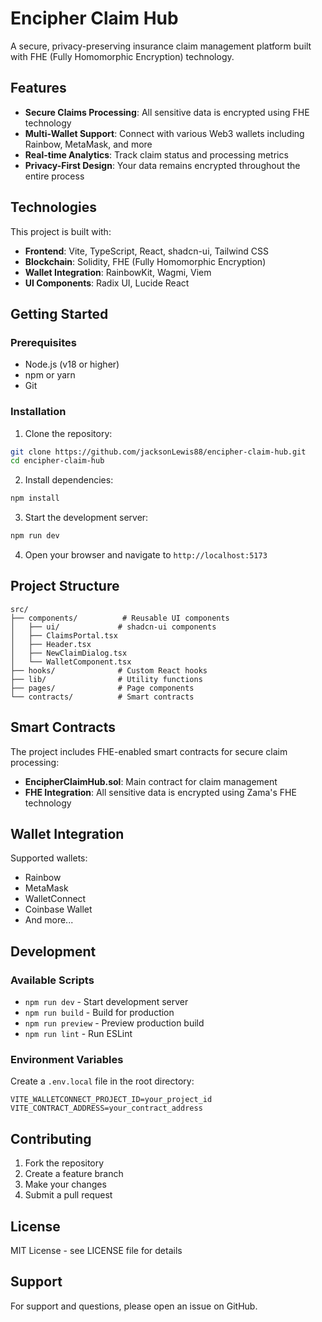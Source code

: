 # Encipher Claim Hub

A secure, privacy-preserving insurance claim management platform built with FHE (Fully Homomorphic Encryption) technology.

## Features

- **Secure Claims Processing**: All sensitive data is encrypted using FHE technology
- **Multi-Wallet Support**: Connect with various Web3 wallets including Rainbow, MetaMask, and more
- **Real-time Analytics**: Track claim status and processing metrics
- **Privacy-First Design**: Your data remains encrypted throughout the entire process

## Technologies

This project is built with:

- **Frontend**: Vite, TypeScript, React, shadcn-ui, Tailwind CSS
- **Blockchain**: Solidity, FHE (Fully Homomorphic Encryption)
- **Wallet Integration**: RainbowKit, Wagmi, Viem
- **UI Components**: Radix UI, Lucide React

## Getting Started

### Prerequisites

- Node.js (v18 or higher)
- npm or yarn
- Git

### Installation

1. Clone the repository:
```bash
git clone https://github.com/jacksonLewis88/encipher-claim-hub.git
cd encipher-claim-hub
```

2. Install dependencies:
```bash
npm install
```

3. Start the development server:
```bash
npm run dev
```

4. Open your browser and navigate to `http://localhost:5173`

## Project Structure

```
src/
├── components/          # Reusable UI components
│   ├── ui/             # shadcn-ui components
│   ├── ClaimsPortal.tsx
│   ├── Header.tsx
│   ├── NewClaimDialog.tsx
│   └── WalletComponent.tsx
├── hooks/              # Custom React hooks
├── lib/                # Utility functions
├── pages/              # Page components
└── contracts/          # Smart contracts
```

## Smart Contracts

The project includes FHE-enabled smart contracts for secure claim processing:

- **EncipherClaimHub.sol**: Main contract for claim management
- **FHE Integration**: All sensitive data is encrypted using Zama's FHE technology

## Wallet Integration

Supported wallets:
- Rainbow
- MetaMask
- WalletConnect
- Coinbase Wallet
- And more...

## Development

### Available Scripts

- `npm run dev` - Start development server
- `npm run build` - Build for production
- `npm run preview` - Preview production build
- `npm run lint` - Run ESLint

### Environment Variables

Create a `.env.local` file in the root directory:

```env
VITE_WALLETCONNECT_PROJECT_ID=your_project_id
VITE_CONTRACT_ADDRESS=your_contract_address
```

## Contributing

1. Fork the repository
2. Create a feature branch
3. Make your changes
4. Submit a pull request

## License

MIT License - see LICENSE file for details

## Support

For support and questions, please open an issue on GitHub.